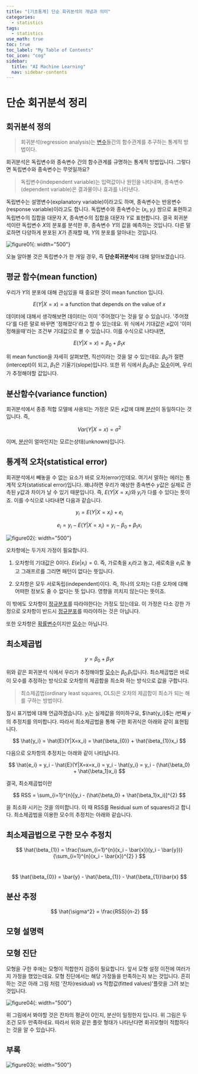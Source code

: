 ```yaml
---
title: "[기초통계] 단순 회귀분석의 개념과 의미" 
categories:
  - statistics
tags:
  - statistics
use_math: true
toc: true
toc_label: "My Table of Contents"
toc_icon: "cog"
sidebar:
  title: "AI Machine Learning"
  nav: sidebar-contents
---
```



# 단순 회귀분석 정리

## 회귀분석 정의

> 회귀분석(regression analysis)는 [변수](https://losskatsu.github.io/statistics/random-variable/)들간의 함수관계를 추구하는 통계적 방법이다. 

회귀분석은 독립변수와 종속변수 간의 함수관계를 규명하는 통계적 방법입니다. 
그렇다면 독립변수와 종속변수는 무엇일까요?

> 독립변수(independent variable)는 입력값이나 원인을 나타내며, 종속변수(dependent variable)은 결과물이나 효과를 나타낸다. 

독립변수는 설명변수(explanatory variable)이라고도 하며, 종속변수는 반응변수(response variable)이라고도 합니다. 
독립변수와 종속변수는 $(x_i, y_i)$ 쌍으로 표현하고 독립변수의 집합을 대문자 $X$, 종속변수의 집합을 대문자 $Y$로 표현합니다. 
결국 회귀분석이란 독립변수 $X$의 분포를 분석한 후, 종속변수 $Y$의 값을 예측하는 것입니다. 
다른 말로하면 다양하게 분포된 $X$가 존재할 때, $Y$의 분포를 알아내는 것입니다. 

![figure01](/assets/images/statistics/regression/regression01.jpg){: width="500"}

오늘 알아볼 것은 독립변수가 한 개일 경우, 즉 **단순회귀분석**에 대해 알아보겠습니다. 

## 평균 함수(mean function)

우리가 $Y$의 분포에 대해 관심있을 때 중요한 것이 mean function 입니다. 

$$ E(Y|X=x) = \text{a function that depends on the value of } x $$

데이터에 대해서 생각해보면 데이터는 이미 '주어졌다'는 것을 알 수 있습니다. 
'주어졌다'를 다른 말로 바꾸면 '정해졌다'라고 할 수 있는데요. 
위 식에서 기대값은 $x$값이 '이미 정해을때'라는 조건부 기대값으로 볼 수 있습니다.
이를 수식으로 나타내면,

$$ E(Y|X=x) = \beta_{0} + \beta_{1}x $$

위 mean function을 자세히 살펴보면, 직선이라는 것을 알 수 있는데요. 
$\beta_{0}$가 절편(intercept)이 되고, $\beta_{1}$은 기울기(slope)입니다. 
또한 위 식에서 $\beta_{0} \, \beta_{1}$는 [모수](https://losskatsu.github.io/statistics/population-sample/)이며, 
우리가 추정해야할 값입니다. 

## 분산함수(variance function)

회귀분석에서 종종 적합 모델에 사용되는 가정은 모든 $x$값에 대해 [분산](https://losskatsu.github.io/statistics/mean-vairance/)이 동일하다는 것입니다. 
즉, 

$$ Var(Y|X=x) = \sigma^{2} $$

이며, [분산](https://losskatsu.github.io/statistics/mean-vairance/)이 얼마인지는 모르는상태(unknown)입니다. 

## 통계적 오차(statistical error)

회귀분석에서 빼놓을 수 없는 요소가 바로 오차(error)인데요. 
여기서 말하는 에러는 통계적 오차(statistical error)입니다. 
왜냐하면 우리가 예상한 종속변수 $y$값은 실제로 관측된 $y$값과 차이가 날 수 있기 때문입니다. 
즉, $E(Y|X=x_i)$와 $y_{i}$가 다를 수 있다는 뜻이죠. 이를 수식으로 나타내면 다음과 같습니다. 

$$ y_{i} = E(Y|X=x_{i})+e_{i} $$ 

$$ e_{i} = y_{i} - E(Y|X=x_{i}) = y_{i} - \beta_{0} + \beta_{1}x_i $$ 


![figure02](/assets/images/statistics/regression/regression02.jpg){: width="500"}



오차항에는 두가지 가정이 필요합니다. 

1. 오차항의 기대값은 0이다. $E(e|x_{i}) = 0$.
즉, 가로축을 $x_{i}$라고 놓고, 세로축을 $e_{i}$로 놓고 그래프르를 그리면 패턴이 없다는 뜻입니다. 

2. 오차항은 모두 서로독립(independent)이다. 
즉, 하나의 오차는 다른 오차에 대해 어떠한 정보도 줄 수 없다는 뜻 입니다. 영향을 끼치지 않는다는 뜻이죠. 

이 밖에도 오차항이 [정규분포](https://losskatsu.github.io/statistics/mean-vairance/)를 따라야한다는 가정도 있는데요. 
이 가정은 다소 강한 가정으로 오차항이 반드시 [정규분포](https://losskatsu.github.io/statistics/mean-vairance/)를 따라야하는 것은 아닙니다. 

또한 오차항은 [확률변수](https://losskatsu.github.io/statistics/random-variable/)이지만 [모수](https://losskatsu.github.io/statistics/population-sample/)는 아닙니다.

## 최소제곱법 

$$ y = \beta_{0} + \beta_{1}x $$

위와 같은 회귀분석 식에서 우리가 추정해야할 [모수](https://losskatsu.github.io/statistics/population-sample/)는 $\beta_{0} \, \beta_{1}$입니다. 최소제곱법은 바로 이 모수를 추정하는 방식으로 오차항의 제곱합을 최소화 하는 방식으로 값을 구합니다. 

> 최소제곱법(ordinary least squares, OLS)은 오차의 제곱합이 최소가 되는 해를 구하는 방법이다. 

잠시 표기법에 대해 언급하겠습니다. 
$y_i$는 실제값을 의미하구요, $\hat{y_i}$는 $i$번째 $y$의 추정치를 의미합니다. 
따라서 최소제곱법을 통해 구한 회귀식은 아래와 같이 표현됩니다. 

$$  \hat{y_i} = \hat{E}(Y|X=x_i) = \hat{\beta_{0}} + \hat{\beta_{1}}x_i $$

다음으로 오차항의 추정치는 아래와 같이 나타납니다. 

$$ \hat{e_i} = y_i - \hat{E}(Y|X=x=x_i) = y_i - \hat{y_i} = y_i - (\hat{\beta_0} + \hat{\beta_1}x_i) $$

결국, 최소제곱법이란 

$$ RSS = \sum_{i=1}^{n}[y_i - (\hat{\beta_0} + \hat{\beta_1}x_i)]^{2} $$

을 최소화 시키는 것을 의미합니다. 이 때 RSS를 Residual sum of squares라고 합니다. 
최소제곱법을 이용한 모수의 추정치는 아래와 같습니다. 



## 최소제곱법으로 구한 모수 추정치

$$ \hat{\beta_{1}} = \frac{\sum_{i=1}^{n}(x_i - \bar{x})(y_i - \bar{y})}{\sum_{i=1}^{n}(x_i - \bar{x})^{2} } $$ <br />

$$ \hat{\beta_{0}} = \bar{y} - \hat{\beta_{1}} - \hat{\beta_{1}}\bar{x} $$

## 분산 추정

$$ \hat{\sigma^2} = \frac{RSS}{n-2} $$

## 모형 설명력


## 모형 진단

모형을 구한 후에는 모형이 적합한지 검증이 필요합니다. 
앞서 모형 설정 이전에 여러가지 가정을 했었는데요. 
모형 진단에서는 해당 가정들을 만족하는지 보는 것입니다. 
흔히 하는 것은 아래 그림 처럼 '잔차(residual) vs 적합값(fitted values)'플랏을 그려 보는 것입니다. 

![figure04](/assets/images/statistics/regression/regression04.jpg){: width="500"}

위 그림에서 봐야할 것은 잔차의 평균이 0인지, 분산이 일정한지 입니다. 
위 그림은 두 조건 모두 만족하네요. 
따라서 위와 같은 플랏 형태가 나타난다면 회귀모형이 적합하다는 것을 알 수 있습니다. 

## 부록

![figure03](/assets/images/statistics/regression/regression03.jpg){: width="500"}

